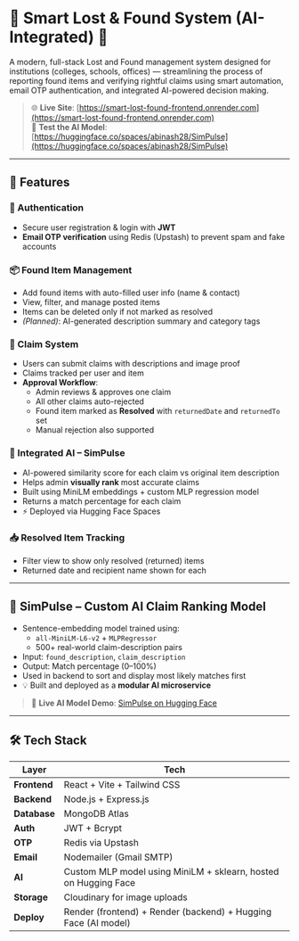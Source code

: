 # 🧠 Smart Lost & Found System (AI-Integrated) 🎒

A modern, full-stack Lost and Found management system designed for institutions (colleges, schools, offices) — streamlining the process of reporting found items and verifying rightful claims using smart automation, email OTP authentication, and integrated AI-powered decision making.

> 🌐 **Live Site**: [https://smart-lost-found-frontend.onrender.com](https://smart-lost-found-frontend.onrender.com)  
> 🤖 **Test the AI Model**: [https://huggingface.co/spaces/abinash28/SimPulse](https://huggingface.co/spaces/abinash28/SimPulse)

---

## 🚀 Features

### 🔐 Authentication
- Secure user registration & login with **JWT**
- **Email OTP verification** using Redis (Upstash) to prevent spam and fake accounts

### 📦 Found Item Management
- Add found items with auto-filled user info (name & contact)
- View, filter, and manage posted items
- Items can be deleted only if not marked as resolved
- *(Planned)*: AI-generated description summary and category tags

### 📨 Claim System
- Users can submit claims with descriptions and image proof
- Claims tracked per user and item
- **Approval Workflow**:
  - Admin reviews & approves one claim
  - All other claims auto-rejected
  - Found item marked as **Resolved** with `returnedDate` and `returnedTo` set
  - Manual rejection also supported

### 🤖 Integrated AI – SimPulse
- AI-powered similarity score for each claim vs original item description
- Helps admin **visually rank** most accurate claims
- Built using MiniLM embeddings + custom MLP regression model
- Returns a match percentage for each claim
- ⚡ Deployed via Hugging Face Spaces

### 📥 Resolved Item Tracking
- Filter view to show only resolved (returned) items
- Returned date and recipient name shown for each

---

## 🧠 SimPulse – Custom AI Claim Ranking Model

- Sentence-embedding model trained using:
  - `all-MiniLM-L6-v2` + `MLPRegressor`
  - 500+ real-world claim-description pairs
- Input: `found_description`, `claim_description`
- Output: Match percentage (0–100%)
- Used in backend to sort and display most likely matches first
- 💡 Built and deployed as a **modular AI microservice**

> 🔗 **Live AI Model Demo**: [SimPulse on Hugging Face](https://huggingface.co/spaces/abinash28/SimPulse)

---

## 🛠 Tech Stack

| Layer       | Tech                                                                 |
|-------------|----------------------------------------------------------------------|
| **Frontend**| React + Vite + Tailwind CSS                                          |
| **Backend** | Node.js + Express.js                                                 |
| **Database**| MongoDB Atlas                                                        |
| **Auth**    | JWT + Bcrypt                                                         |
| **OTP**     | Redis via Upstash                                                    |
| **Email**   | Nodemailer (Gmail SMTP)                                              |
| **AI**      | Custom MLP model using MiniLM + sklearn, hosted on Hugging Face      |
| **Storage** | Cloudinary for image uploads                                         |
| **Deploy**  | Render (frontend) + Render (backend) + Hugging Face (AI model)       |
